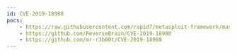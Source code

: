 ```yaml
---
id: CVE-2019-18988
pocs:
    - https://raw.githubusercontent.com/rapid7/metasploit-framework/master/modules/post/windows/gather/credentials/teamviewer_passwords.rb
    - https://github.com/ReverseBrain/CVE-2019-18988
    - https://github.com/mr-r3b00t/CVE-2019-18988
---
```

